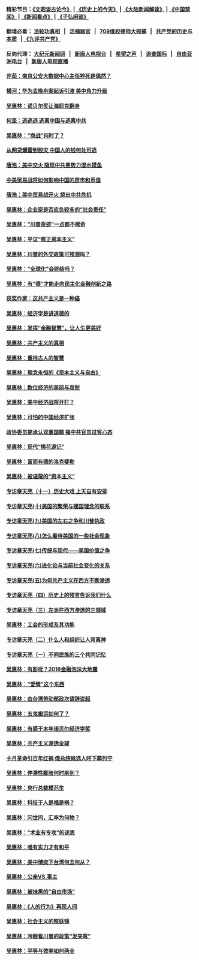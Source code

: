 #### 精彩节目：[《文昭谈古论今》](http://134.209.198.168/wenzhao) | [《历史上的今天》](http://134.209.198.168/today-in-history) | [《大陆新闻解读》](http://134.209.198.168/ntdtv-comedy) | [《中国禁闻》](http://134.209.198.168/ntdtv-news) | [《新闻看点》](http://134.209.198.168/news-insight) | [《子弘闲谈》](http://134.209.198.168/zihongxiantan/) 

  #### 翻墙必看： [法轮功真相](http://134.209.198.168:10000/videos/truth.html) &nbsp;&nbsp;|&nbsp;&nbsp; [活摘器官](http://134.209.198.168:10000/videos/res/Organs/) &nbsp;&nbsp;|&nbsp;&nbsp; [709维权律师大抓捕](http://134.209.198.168:10000/videos/709/) &nbsp;&nbsp;|&nbsp;&nbsp; [共产党的历史与本质](http://134.209.198.168:10000/videos/ccp.html) &nbsp;&nbsp;| [《九评共产党》](http://134.209.198.168:10000/videos/jiuping/) 

#### 反向代理： [大纪元新闻网](http://134.209.198.168:10080/) &nbsp;&nbsp;|&nbsp;&nbsp; [新唐人电视台](http://134.209.198.168:8000/) &nbsp;&nbsp;|&nbsp;&nbsp; [希望之声](http://134.209.198.168:8200/) &nbsp;&nbsp;|&nbsp;&nbsp; [追查国际](http://134.209.198.168:10010/) &nbsp;&nbsp;|&nbsp;&nbsp; [自由亚洲电台](http://134.209.198.168:9800/) &nbsp;&nbsp;|&nbsp;&nbsp; [新唐人电视直播](http://134.209.198.168/) 

#### [许茹：南京公安大数据中心主任猝死是偶然？](../pages/nsc423/n11064744.md?t=04011837) 

#### [横河：华为孟晚舟案起诉引渡 美中角力升级](../pages/nsc423/n11027230.md?t=04011837) 

#### [吴惠林：诺贝尔奖让海耶克翻身](../pages/nsc423/n10890049.md?t=04011837) 

#### [何坚：逃逃逃 逃离中国与逃离中共](../pages/nsc423/n10592891.md?t=04011837) 

#### [吴惠林：“商战”何时了？](../pages/nsc423/n10573558.md?t=04011837) 

#### [从网贷爆雷到股灾 中国人的钱何处可逃](../pages/nsc423/n10572800.md?t=04011837) 

#### [唐浩：美中交火 隐现中共黑势力混水摸鱼](../pages/nsc423/n10544040.md?t=04011837) 

#### [中美贸易战将如何影响中国的房市和币值](../pages/nsc423/n10543697.md?t=04011837) 

#### [唐浩：美中贸易战开火 烧出中共危机](../pages/nsc423/n10540126.md?t=04011837) 

#### [吴惠林：企业家是否应负较多的“社会责任”](../pages/nsc423/n10535022.md?t=04011837) 

#### [吴惠林：“川普奇迹”一点都不稀奇](../pages/nsc423/n10512808.md?t=04011837) 

#### [吴惠林：平议“修正资本主义”](../pages/nsc423/n10495724.md?t=04011837) 

#### [吴惠林：川普的外交政策可预测吗？](../pages/nsc423/n10462387.md?t=04011837) 

#### [吴惠林：“全球化”会终结吗？](../pages/nsc423/n10452838.md?t=04011837) 

#### [吴惠林：有“德”才能走向民主化金融创新之路](../pages/nsc423/n10432292.md?t=04011837) 

#### [获奖作家：这共产主义是一种癌](../pages/nsc423/n10431541.md?t=04011837) 

#### [吴惠林：经济学是讲道德的](../pages/nsc423/n10398014.md?t=04011837) 

#### [吴惠林：发挥“金融智慧”，让人生更美好](../pages/nsc423/n10375019.md?t=04011837) 

#### [吴惠林：共产主义的真相](../pages/nsc423/n10351394.md?t=04011837) 

#### [吴惠林：重拾古人的智慧](../pages/nsc423/n10337691.md?t=04011837) 

#### [吴惠林：理念永恒的《资本主义与自由》](../pages/nsc423/n10316274.md?t=04011837) 

#### [吴惠林：数位经济的美丽与哀愁](../pages/nsc423/n10292946.md?t=04011837) 

#### [吴惠林：美中经济战将开打？](../pages/nsc423/n10258825.md?t=04011837) 

#### [吴惠林：可怕的中国经济扩张](../pages/nsc423/n10219147.md?t=04011837) 

#### [政协委员提承认双重国籍 揭中共官员过客心态](../pages/nsc423/n10208809.md?t=04011837) 

#### [吴惠林：现代“桃花源记”](../pages/nsc423/n10185234.md?t=04011837) 

#### [吴惠林：富而有德的洛克斐勒](../pages/nsc423/n10142264.md?t=04011837) 

#### [吴惠林：被诬蔑的“资本主义”](../pages/nsc423/n10124816.md?t=04011837) 

#### [专访章天亮（十一）历史大戏 上天自有安排](../pages/nsc423/n10094905.md?t=04011837) 

#### [专访章天亮(十)美国的繁荣与建国理念的联系](../pages/nsc423/n10094899.md?t=04011837) 

#### [专访章天亮(九)美国的左右之争和川普执政](../pages/nsc423/n10094889.md?t=04011837) 

#### [专访章天亮(八)怎么看待美国的一些社会现象](../pages/nsc423/n10094857.md?t=04011837) 

#### [专访章天亮(七)传统与现代——美国价值之争](../pages/nsc423/n10093140.md?t=04011837) 

#### [专访章天亮(六)进化论与当前社会变化的关系](../pages/nsc423/n10092036.md?t=04011837) 

#### [专访章天亮(五)为何共产主义在西方不断渗透](../pages/nsc423/n10083620.md?t=04011837) 

#### [专访章天亮（四）历史上的预言告诉我们什么](../pages/nsc423/n10083606.md?t=04011837) 

#### [专访章天亮（三）左派在西方渗透的三领域](../pages/nsc423/n10081115.md?t=04011837) 

#### [吴惠林：工会的形成及其功能](../pages/nsc423/n10080633.md?t=04011837) 

#### [专访章天亮（二）什么人和组织让人背离神](../pages/nsc423/n10076637.md?t=04011837) 

#### [专访章天亮（一）不同民族的三个共同记忆](../pages/nsc423/n10074188.md?t=04011837) 

#### [吴惠林：有影呒？2018金融泡沫大地震](../pages/nsc423/n10040534.md?t=04011837) 

#### [吴惠林：“爱情”这个东西](../pages/nsc423/n10019423.md?t=04011837) 

#### [吴惠林：由台湾劳动部政次请辞说起](../pages/nsc423/n9979679.md?t=04011837) 

#### [吴惠林：五鬼搬运如何了？](../pages/nsc423/n9925338.md?t=04011837) 

#### [吴惠林：有感于本年诺贝尔经济学奖](../pages/nsc423/n9871883.md?t=04011837) 

#### [吴惠林：共产主义渗透全球](../pages/nsc423/n9812748.md?t=04011837) 

#### [十月革命引百年红祸 俄总统候选人吁下葬列宁](../pages/nsc423/n9810182.md?t=04011837) 

#### [吴惠林：停滞性膨胀何时来到？](../pages/nsc423/n9764136.md?t=04011837) 

#### [吴惠林：央行总裁模范生](../pages/nsc423/n9728134.md?t=04011837) 

#### [吴惠林：科技于人是福是祸？](../pages/nsc423/n9672982.md?t=04011837) 

#### [吴惠林：问世间，汇率为何物？](../pages/nsc423/n9621788.md?t=04011837) 

#### [吴惠林：“术业有专攻”的迷思](../pages/nsc423/n9580363.md?t=04011837) 

#### [吴惠林：唯有实力才有和平](../pages/nsc423/n9529599.md?t=04011837) 

#### [吴惠林：美中博奕下台湾何去何从？](../pages/nsc423/n9483598.md?t=04011837) 

#### [吴惠林：公亲VS.事主](../pages/nsc423/n9425637.md?t=04011837) 

#### [吴惠林：被抹黑的“自由市场”](../pages/nsc423/n9351545.md?t=04011837) 

#### [吴惠林：《人的行为》再现人间](../pages/nsc423/n9296339.md?t=04011837) 

#### [吴惠林：社会主义的照妖镜](../pages/nsc423/n9243460.md?t=04011837) 

#### [吴惠林：冷眼看川普的政策“发夹弯”](../pages/nsc423/n9120684.md?t=04011837) 

#### [吴惠林：平等与效率如何两全](../pages/nsc423/n9075430.md?t=04011837) 

